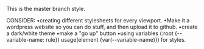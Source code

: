 This is the master branch style.

CONSIDER:
•creating different stylesheets for every viewport. 
•Make it a wordpress website so you can do stuff, and then upload it to github.
•create a dark/white theme
•make a "go up" button
•using variables (:root {--variable-name: rule}) usage(element {var(--variable-name)}) for styles.